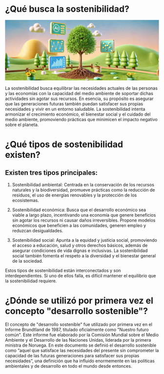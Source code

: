 
# ¿Qué busca la sostenibilidad?

![sostenibilidad](img/img13.jpg)

La sostenibilidad busca equilibrar las necesidades actuales de las personas y las economías con la capacidad del medio ambiente de soportar dichas actividades sin agotar sus recursos. En esencia, su propósito es asegurar que las generaciones futuras también puedan satisfacer sus propias necesidades y vivir en un entorno saludable. La sostenibilidad intenta armonizar el crecimiento económico, el bienestar social y el cuidado del medio ambiente, promoviendo prácticas que minimicen el impacto negativo sobre el planeta.

# ¿Qué tipos de sostenibilidad existen?
## Existen tres tipos principales:

  1. Sostenibilidad ambiental: Centrada en la conservación de los recursos naturales y la biodiversidad, promueve prácticas como la reducción de residuos, el uso de energías renovables y la protección de los ecosistemas.

  2. Sostenibilidad económica: Busca que el desarrollo económico sea viable a largo plazo, incentivando una economía que genere beneficios sin agotar los recursos ni causar daños irreversibles. Propone modelos económicos que beneficien a las comunidades, generen empleo y reduzcan desigualdades.

  3. Sostenibilidad social: Apunta a la equidad y justicia social, promoviendo el acceso a educación, salud y otros derechos básicos, además de asegurar condiciones de vida dignas e inclusivas. La sostenibilidad social también fomenta el respeto a la diversidad y el bienestar general de la sociedad.

Estos tipos de sostenibilidad están interconectados y son interdependientes. Si uno de ellos falla, es difícil mantener el equilibrio que la sostenibilidad requiere.

# ¿Dónde se utilizó por primera vez el concepto "desarrollo sostenible"?

El concepto de "desarrollo sostenible" fue utilizado por primera vez en el Informe Brundtland de 1987, titulado oficialmente como "Nuestro futuro común". Este informe fue elaborado por la Comisión Mundial sobre el Medio Ambiente y el Desarrollo de las Naciones Unidas, liderada por la primera ministra de Noruega. En este documento se definió el desarrollo sostenible como “aquel que satisface las necesidades del presente sin comprometer la capacidad de las futuras generaciones para satisfacer sus propias necesidades”, una definición que ha influido enormemente en las políticas ambientales y de desarrollo en todo el mundo desde entonces.

